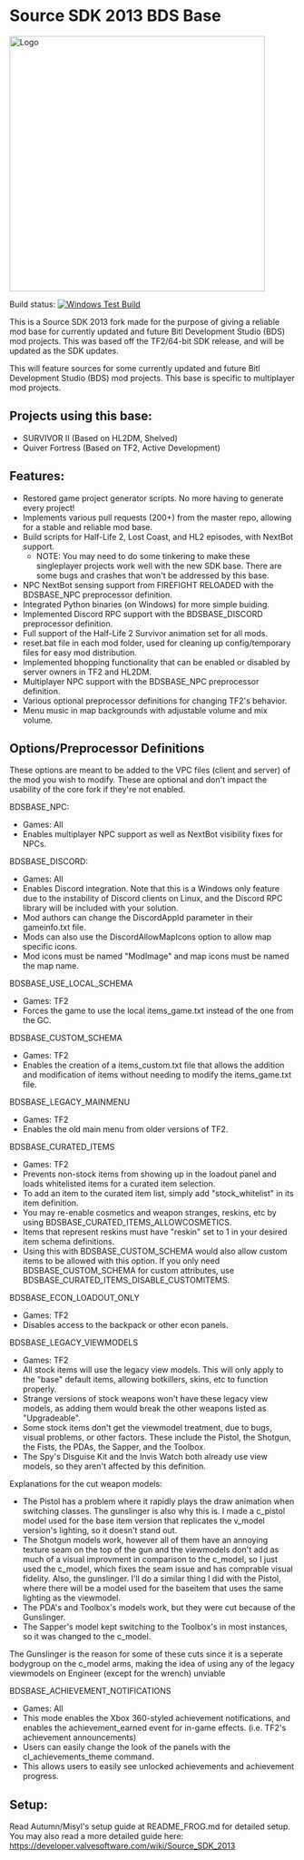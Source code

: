 # Source SDK 2013 BDS Base
<img src="https://github.com/BitlDevelopmentStudios/source-sdk-2013-bds-base/blob/master/bdsbase.png" alt="Logo" width="450" height="450">

Build status:
[![Windows Test Build](https://github.com/BitlDevelopmentStudios/source-sdk-2013-bds-base/actions/workflows/build-windows.yml/badge.svg)](https://github.com/BitlDevelopmentStudios/source-sdk-2013-bds-base/actions/workflows/build-windows.yml)

This is a Source SDK 2013 fork made for the purpose of giving a reliable mod base for currently updated and future Bitl Development Studio (BDS) mod projects.
This was based off the TF2/64-bit SDK release, and will be updated as the SDK updates.

This will feature sources for some currently updated and future Bitl Development Studio (BDS) mod projects. 
This base is specific to multiplayer mod projects.

## Projects using this base:
- SURVIVOR II (Based on HL2DM, Shelved)
- Quiver Fortress (Based on TF2, Active Development)

## Features:
- Restored game project generator scripts. No more having to generate every project!
- Implements various pull requests (200+) from the master repo, allowing for a stable and reliable mod base.
- Build scripts for Half-Life 2, Lost Coast, and HL2 episodes, with NextBot support.
    - NOTE: You may need to do some tinkering to make these singleplayer projects work well with the new SDK base. There are some bugs and crashes that won't be addressed by this base.
- NPC NextBot sensing support from FIREFIGHT RELOADED with the BDSBASE_NPC preprocessor definition.
- Integrated Python binaries (on Windows) for more simple buiding.
- Implemented Discord RPC support with the BDSBASE_DISCORD preprocessor definition.
- Full support of the Half-Life 2 Survivor animation set for all mods.
- reset.bat file in each mod folder, used for cleaning up config/temporary files for easy mod distribution.
- Implemented bhopping functionality that can be enabled or disabled by server owners in TF2 and HL2DM.
- Multiplayer NPC support with the BDSBASE_NPC preprocessor definition.
- Various optional preprocessor definitions for changing TF2's behavior.
- Menu music in map backgrounds with adjustable volume and mix volume.

## Options/Preprocessor Definitions
These options are meant to be added to the VPC files (client and server) of the mod you wish to modify.
These are optional and don't impact the usability of the core fork if they're not enabled.

BDSBASE_NPC: 
- Games: All
- Enables multiplayer NPC support as well as NextBot visibility fixes for NPCs.

BDSBASE_DISCORD: 
- Games: All
- Enables Discord integration. Note that this is a Windows only feature due to the instability of Discord clients on Linux, and the Discord RPC library will be included with your solution. 
- Mod authors can change the DiscordAppId parameter in their gameinfo.txt file. 
- Mods can also use the DiscordAllowMapIcons option to allow map specific icons. 
- Mod icons must be named "ModImage" and map icons must be named the map name.

BDSBASE_USE_LOCAL_SCHEMA
- Games: TF2
- Forces the game to use the local items_game.txt instead of the one from the GC.

BDSBASE_CUSTOM_SCHEMA
- Games: TF2
- Enables the creation of a items_custom.txt file that allows the addition and modification of items without needing to modify the items_game.txt file.

BDSBASE_LEGACY_MAINMENU
- Games: TF2
- Enables the old main menu from older versions of TF2.

BDSBASE_CURATED_ITEMS
- Games: TF2
- Prevents non-stock items from showing up in the loadout panel and loads whitelisted items for a curated item selection. 
- To add an item to the curated item list, simply add "stock_whitelist" in its item definition. 
- You may re-enable cosmetics and weapon stranges, reskins, etc by using BDSBASE_CURATED_ITEMS_ALLOWCOSMETICS. 
- Items that represent reskins must have "reskin" set to 1 in your desired item schema definitions. 
- Using this with BDSBASE_CUSTOM_SCHEMA would also allow custom items to be allowed with this option. If you only need BDSBASE_CUSTOM_SCHEMA for custom attributes, use BDSBASE_CURATED_ITEMS_DISABLE_CUSTOMITEMS.

BDSBASE_ECON_LOADOUT_ONLY
- Games: TF2
- Disables access to the backpack or other econ panels.

BDSBASE_LEGACY_VIEWMODELS
- Games: TF2
- All stock items will use the legacy view models. This will only apply to the "base" default items, allowing botkillers, skins, etc to function properly. 
- Strange versions of stock weapons won't have these legacy view models, as adding them would break the other weapons listed as "Upgradeable".
- Some stock items don't get the viewmodel treatment, due to bugs, visual problems, or other factors. These include the Pistol, the Shotgun, the Fists, the PDAs, the Sapper, and the Toolbox. 
- The Spy's Disguise Kit and the Invis Watch both already use view models, so they aren't affected by this definition.

Explanations for the cut weapon models:

- The Pistol has a problem where it rapidly plays the draw animation when switching classes. The gunslinger is also why this is. I made a c_pistol model used for the base item version that replicates the v_model version's lighting, so it doesn't stand out.
- The Shotgun models work, however all of them have an annoying texture seam on the top of the gun and the viewmodels don't add as much of a visual improvment in comparison to the c_model, so I just used the c_model, which fixes the seam issue and has comprable visual fidelity. Also, the gunslinger. I'll do a similar thing I did with the Pistol, where there will be a model used for the baseitem that uses the same lighting as the viewmodel.
- The PDA's and Toolbox's models work, but they were cut because of the Gunslinger.
- The Sapper's model kept switching to the Toolbox's in most instances, so it was changed to the c_model.

The Gunslinger is the reason for some of these cuts since it is a seperate bodygroup on the c_model arms, making the idea of using any of the legacy viewmodels on Engineer (except for the wrench) unviable

BDSBASE_ACHIEVEMENT_NOTIFICATIONS
- Games: All
- This mode enables the Xbox 360-styled achievement notifications, and enables the achievement_earned event for in-game effects. (i.e. TF2's achievement announcements)
- Users can easily change the look of the panels with the cl_achievements_theme command.
- This allows users to easily see unlocked achievements and achievement progress.

## Setup:
Read Autumn/Misyl's setup guide at README_FROG.md for detailed setup.
You may also read a more detailed guide here:
https://developer.valvesoftware.com/wiki/Source_SDK_2013